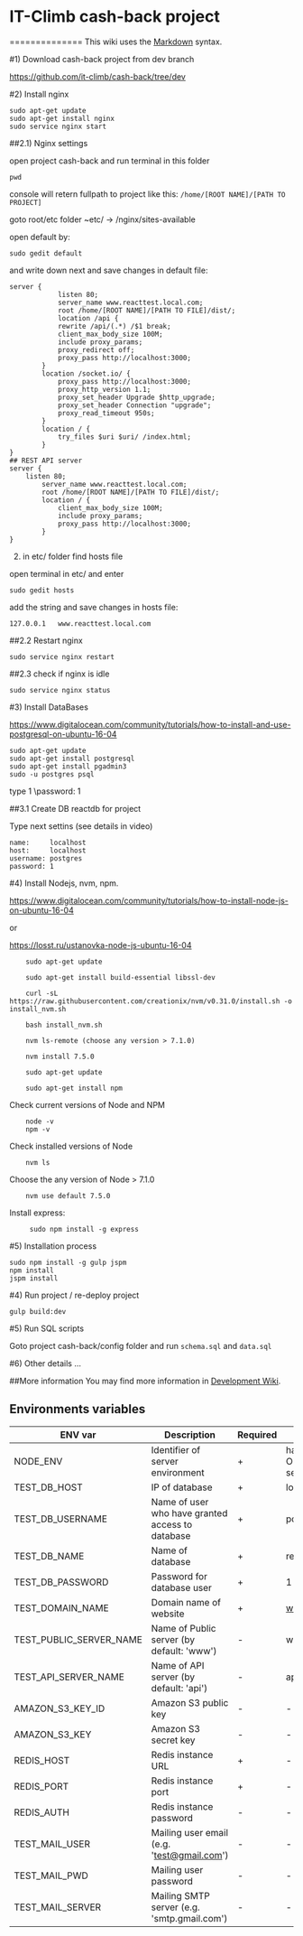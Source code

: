 # IT-Climb cash-back project
==============
This wiki uses the [Markdown](http://daringfireball.net/projects/markdown/) syntax.

#1) Download cash-back project from dev branch

https://github.com/it-climb/cash-back/tree/dev

#2) Install nginx

	sudo apt-get update
	sudo apt-get install nginx
	sudo service nginx start

##2.1) Nginx settings

open project cash-back and run terminal in this folder

	pwd

console will retern fullpath to project like this: `/home/[ROOT NAME]/[PATH TO PROJECT]`

goto root/etc folder ~etc/ -> /nginx/sites-available

open default by:

	sudo gedit default

and write down next and save changes in default file: 

	server { 
    			listen 80;
    			server_name www.reacttest.local.com;
    			root /home/[ROOT NAME]/[PATH TO FILE]/dist/;
    			location /api { 
       			rewrite /api/(.*) /$1 break; 
        		client_max_body_size 100M; 
        		include proxy_params; 
       	 		proxy_redirect off; 
        		proxy_pass http://localhost:3000; 
    		} 
    		location /socket.io/ { 
        		proxy_pass http://localhost:3000; 
        		proxy_http_version 1.1; 
        		proxy_set_header Upgrade $http_upgrade; 
        		proxy_set_header Connection "upgrade"; 
        		proxy_read_timeout 950s; 
    		} 
    		location / { 
        		try_files $uri $uri/ /index.html; 
    		}
	} 
	## REST API server 
	server { 
   		listen 80; 
    		server_name www.reacttest.local.com; 
    		root /home/[ROOT NAME]/[PATH TO FILE]/dist/; 
    		location / { 
       	 		client_max_body_size 100M; 
        		include proxy_params; 
        		proxy_pass http://localhost:3000; 
    		} 
	}

2. in etc/ folder find hosts file

open terminal in etc/ and enter 

	sudo gedit hosts

add the string and save changes in hosts file:

	127.0.0.1	www.reacttest.local.com

##2.2 Restart nginx

	sudo service nginx restart

##2.3 check if nginx is idle

	sudo service nginx status

#3) Install DataBases

https://www.digitalocean.com/community/tutorials/how-to-install-and-use-postgresql-on-ubuntu-16-04

	sudo apt-get update
	sudo apt-get install postgresql
	sudo apt-get install pgadmin3
	sudo -u postgres psql

type 1 		\password: 1

##3.1 Create DB reactdb for project

Type next settins (see details in video)

	name:     localhost
	host:     localhost
	username: postgres
	password: 1

#4) Install Nodejs, nvm, npm.
 
 https://www.digitalocean.com/community/tutorials/how-to-install-node-js-on-ubuntu-16-04

 or
    
 https://losst.ru/ustanovka-node-js-ubuntu-16-04  
    
    
    	sudo apt-get update
    
    	sudo apt-get install build-essential libssl-dev
    
    	curl -sL https://raw.githubusercontent.com/creationix/nvm/v0.31.0/install.sh -o install_nvm.sh
    
    	bash install_nvm.sh
    
    	nvm ls-remote (choose any version > 7.1.0)
    
    	nvm install 7.5.0
    
    	sudo apt-get update
    
    	sudo apt-get install npm
    	
 Check current versions of Node and NPM
    
    	node -v
    	npm -v
    
 Check installed versions of Node 

    	nvm ls
    
 Choose the any version of Node > 7.1.0
    
        nvm use default 7.5.0
    
 Install express:
    
         sudo npm install -g express

#5) Installation process

	sudo npm install -g gulp jspm
	npm install
	jspm install

#4) Run project / re-deploy project

	gulp build:dev

#5) Run SQL scripts

Goto project cash-back/config folder and run `schema.sql` and `data.sql`

#6) Other details
...

##More information
You may find more information in [Development Wiki](https://bitbucket.org/react-it-climb/react-app/wiki).

## Environments variables

ENV var | Description | Required | Notes
------- | ----------- | -------- | --------
NODE_ENV |Identifier of server environment | + | has to be 'production' ONLY for PRODUCTION server
TEST_DB_HOST | IP of database | + | localhost |
TEST_DB_USERNAME | Name of user who have granted access to database | + | postgres | 
TEST_DB_NAME | Name of database | + | reactdb |  
TEST_DB_PASSWORD | Password for database user | + | 1 |
TEST_DOMAIN_NAME | Domain name of website| + | www.reacttest.local.com |
TEST_PUBLIC_SERVER_NAME | Name of Public server (by default: 'www') | - | www |
TEST_API_SERVER_NAME | Name of API server (by default: 'api') | - | api |
AMAZON_S3_KEY_ID | Amazon S3 public key  | - | - |
AMAZON_S3_KEY | Amazon S3 secret key | - | - |
REDIS_HOST | Redis instance URL | + | - |
REDIS_PORT | Redis instance port | + | - |
REDIS_AUTH | Redis instance password | - | - |
TEST_MAIL_USER | Mailing user email (e.g. 'test@gmail.com') | - | - |
TEST_MAIL_PWD | Mailing user password | - | - |
TEST_MAIL_SERVER | Mailing SMTP server (e.g. 'smtp.gmail.com') | - | - |

